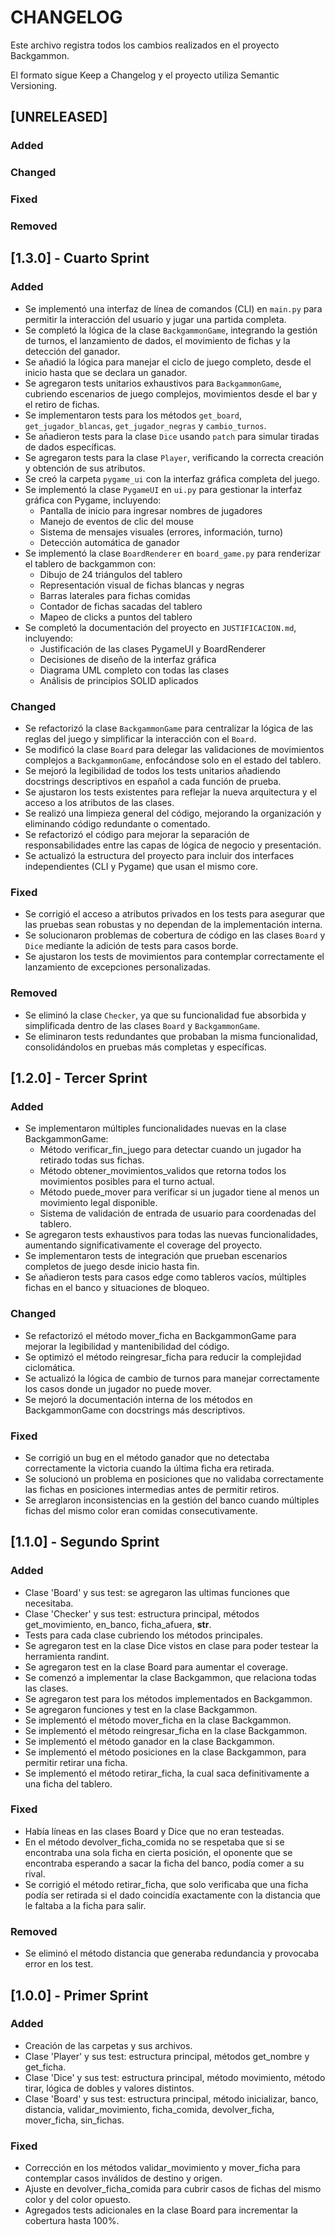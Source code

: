 # CHANGELOG

Este archivo registra todos los cambios realizados en el proyecto Backgammon.

El formato sigue Keep a Changelog y el proyecto utiliza Semantic Versioning.

## [UNRELEASED]

### Added

### Changed

### Fixed

### Removed

## [1.3.0] - Cuarto Sprint

### Added
- Se implementó una interfaz de línea de comandos (CLI) en `main.py` para permitir la interacción del usuario y jugar una partida completa.
- Se completó la lógica de la clase `BackgammonGame`, integrando la gestión de turnos, el lanzamiento de dados, el movimiento de fichas y la detección del ganador.
- Se añadió la lógica para manejar el ciclo de juego completo, desde el inicio hasta que se declara un ganador.
- Se agregaron tests unitarios exhaustivos para `BackgammonGame`, cubriendo escenarios de juego complejos, movimientos desde el bar y el retiro de fichas.
- Se implementaron tests para los métodos `get_board`, `get_jugador_blancas`, `get_jugador_negras` y `cambio_turnos`.
- Se añadieron tests para la clase `Dice` usando `patch` para simular tiradas de dados específicas.
- Se agregaron tests para la clase `Player`, verificando la correcta creación y obtención de sus atributos.
- Se creó la carpeta `pygame_ui` con la interfaz gráfica completa del juego.
- Se implementó la clase `PygameUI` en `ui.py` para gestionar la interfaz gráfica con Pygame, incluyendo:
  - Pantalla de inicio para ingresar nombres de jugadores
  - Manejo de eventos de clic del mouse
  - Sistema de mensajes visuales (errores, información, turno)
  - Detección automática de ganador
- Se implementó la clase `BoardRenderer` en `board_game.py` para renderizar el tablero de backgammon con:
  - Dibujo de 24 triángulos del tablero
  - Representación visual de fichas blancas y negras
  - Barras laterales para fichas comidas
  - Contador de fichas sacadas del tablero
  - Mapeo de clicks a puntos del tablero
- Se completó la documentación del proyecto en `JUSTIFICACION.md`, incluyendo:
  - Justificación de las clases PygameUI y BoardRenderer
  - Decisiones de diseño de la interfaz gráfica
  - Diagrama UML completo con todas las clases
  - Análisis de principios SOLID aplicados

### Changed
- Se refactorizó la clase `BackgammonGame` para centralizar la lógica de las reglas del juego y simplificar la interacción con el `Board`.
- Se modificó la clase `Board` para delegar las validaciones de movimientos complejos a `BackgammonGame`, enfocándose solo en el estado del tablero.
- Se mejoró la legibilidad de todos los tests unitarios añadiendo docstrings descriptivos en español a cada función de prueba.
- Se ajustaron los tests existentes para reflejar la nueva arquitectura y el acceso a los atributos de las clases.
- Se realizó una limpieza general del código, mejorando la organización y eliminando código redundante o comentado.
- Se refactorizó el código para mejorar la separación de responsabilidades entre las capas de lógica de negocio y presentación.
- Se actualizó la estructura del proyecto para incluir dos interfaces independientes (CLI y Pygame) que usan el mismo core.

### Fixed
- Se corrigió el acceso a atributos privados en los tests para asegurar que las pruebas sean robustas y no dependan de la implementación interna.
- Se solucionaron problemas de cobertura de código en las clases `Board` y `Dice` mediante la adición de tests para casos borde.
- Se ajustaron los tests de movimientos para contemplar correctamente el lanzamiento de excepciones personalizadas.

### Removed
- Se eliminó la clase `Checker`, ya que su funcionalidad fue absorbida y simplificada dentro de las clases `Board` y `BackgammonGame`.
- Se eliminaron tests redundantes que probaban la misma funcionalidad, consolidándolos en pruebas más completas y específicas.

## [1.2.0] - Tercer Sprint

### Added
- Se implementaron múltiples funcionalidades nuevas en la clase BackgammonGame:
  - Método verificar_fin_juego para detectar cuando un jugador ha retirado todas sus fichas.
  - Método obtener_movimientos_validos que retorna todos los movimientos posibles para el turno actual.
  - Método puede_mover para verificar si un jugador tiene al menos un movimiento legal disponible.
  - Sistema de validación de entrada de usuario para coordenadas del tablero.
- Se agregaron tests exhaustivos para todas las nuevas funcionalidades, aumentando significativamente el coverage del proyecto.
- Se implementaron tests de integración que prueban escenarios completos de juego desde inicio hasta fin.
- Se añadieron tests para casos edge como tableros vacíos, múltiples fichas en el banco y situaciones de bloqueo.

### Changed
- Se refactorizó el método mover_ficha en BackgammonGame para mejorar la legibilidad y mantenibilidad del código.
- Se optimizó el método reingresar_ficha para reducir la complejidad ciclomática.
- Se actualizó la lógica de cambio de turnos para manejar correctamente los casos donde un jugador no puede mover.
- Se mejoró la documentación interna de los métodos en BackgammonGame con docstrings más descriptivos.

### Fixed
- Se corrigió un bug en el método ganador que no detectaba correctamente la victoria cuando la última ficha era retirada.
- Se solucionó un problema en posiciones que no validaba correctamente las fichas en posiciones intermedias antes de permitir retiros.
- Se arreglaron inconsistencias en la gestión del banco cuando múltiples fichas del mismo color eran comidas consecutivamente.

## [1.1.0] - Segundo Sprint

### Added
- Clase 'Board' y sus test: se agregaron las ultimas funciones que necesitaba.
- Clase 'Checker' y sus test: estructura principal, métodos get_movimiento, en_banco, ficha_afuera, __str__.
- Tests para cada clase cubriendo los métodos principales.
- Se agregaron test en la clase Dice vistos en clase para poder testear la herramienta randint.
- Se agregaron test en la clase Board para aumentar el coverage.
- Se comenzó a implementar la clase Backgammon, que relaciona todas las clases.
- Se agregaron test para los métodos implementados en Backgammon.
- Se agregaron funciones y test en la clase Backgammon.
- Se implementó el método mover_ficha en la clase Backgammon.
- Se implementó el método reingresar_ficha en la clase Backgammon.
- Se implementó el método ganador en la clase Backgammon.
- Se implementó el método posiciones en la clase Backgammon, para permitir retirar una ficha.
- Se implementó el método retirar_ficha, la cual saca definitivamente a una ficha del tablero.

### Fixed
- Había líneas en las clases Board y Dice que no eran testeadas.
- En el método devolver_ficha_comida no se respetaba que si se encontraba una sola ficha en cierta posición, el oponente que se encontraba esperando a sacar la ficha del banco, podía comer a su rival.
- Se corrigió el método retirar_ficha, que solo verificaba que una ficha podía ser retirada si el dado coincidía exactamente con la distancia que le faltaba a la ficha para salir.

### Removed
- Se eliminó el método distancia que generaba redundancia y provocaba error en los test.

## [1.0.0] - Primer Sprint

### Added
- Creación de las carpetas y sus archivos.
- Clase 'Player' y sus test: estructura principal, métodos get_nombre y get_ficha.
- Clase 'Dice' y sus test: estructura principal, método movimiento, método tirar, lógica de dobles y valores distintos.
- Clase 'Board' y sus test: estructura principal, método inicializar, banco, distancia, validar_movimiento, ficha_comida, devolver_ficha, mover_ficha, sin_fichas.

### Fixed
- Corrección en los métodos validar_movimiento y mover_ficha para contemplar casos inválidos de destino y origen.
- Ajuste en devolver_ficha_comida para cubrir casos de fichas del mismo color y del color opuesto.
- Agregados tests adicionales en la clase Board para incrementar la cobertura hasta 100%.